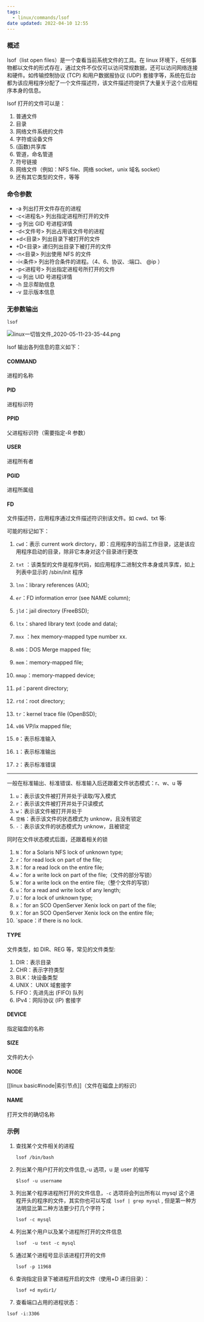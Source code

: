 ```yaml
---
tags:
  - linux/commands/lsof
date updated: 2022-04-10 12:55
---
```


### 概述

lsof（list open files）是一个查看当前系统文件的工具。在 linux 环境下，任何事物都以文件的形式存在，通过文件不仅仅可以访问常规数据，还可以访问网络连接和硬件。如传输控制协议 (TCP) 和用户数据报协议 (UDP) 套接字等，系统在后台都为该应用程序分配了一个文件描述符，该文件描述符提供了大量关于这个应用程序本身的信息。

lsof 打开的文件可以是：

1. 普通文件
2. 目录
3. 网络文件系统的文件
4. 字符或设备文件
5. (函数)共享库
6. 管道，命名管道
7. 符号链接
8. 网络文件（例如：NFS file、网络 socket，unix 域名 socket）
9. 还有其它类型的文件，等等

### 命令参数

- -a 列出打开文件存在的进程
- -c<进程名> 列出指定进程所打开的文件
- -g 列出 GID 号进程详情
- -d<文件号> 列出占用该文件号的进程
- +d<目录> 列出目录下被打开的文件
- +D<目录> 递归列出目录下被打开的文件
- -n<目录> 列出使用 NFS 的文件
- -i<条件> 列出符合条件的进程。（4、6、协议、:端口、 @ip ）
- -p<进程号> 列出指定进程号所打开的文件
- -u 列出 UID 号进程详情
- -h 显示帮助信息
- -v 显示版本信息

### 无参数输出

`lsof`

![linux一切皆文件_2020-05-11-23-35-44.png](linux一切皆文件_2020-05-11-23-35-44.png)

lsof 输出各列信息的意义如下：

#### COMMAND

进程的名称

#### PID

进程标识符

#### PPID

父进程标识符（需要指定-R 参数）

#### USER

进程所有者

#### PGID

进程所属组

#### FD

文件描述符，应用程序通过文件描述符识别该文件。如 cwd、txt 等:

可能的标记如下：

1. `cwd`：表示 current work dirctory，即：应用程序的当前工作目录，这是该应用程序启动的目录，除非它本身对这个目录进行更改

2. `txt` ：该类型的文件是程序代码，如应用程序二进制文件本身或共享库，如上列表中显示的 /sbin/init 程序

3. `lnn`：library references (AIX);

4. `er`：FD information error (see NAME column);

5. `jld`：jail directory (FreeBSD);

6. `ltx`：shared library text (code and data);

7. `mxx` ：hex memory-mapped type number xx.

8. `m86`：DOS Merge mapped file;

9. `mem`：memory-mapped file;

10. `mmap`：memory-mapped device;

11. `pd`：parent directory;

12. `rtd`：root directory;

13. `tr`：kernel trace file (OpenBSD);

14. `v86` VP/ix mapped file;

15. `0`：表示标准输入

16. `1`：表示标准输出

17. `2`：表示标准错误

---

一般在标准输出、标准错误、标准输入后还跟着文件状态模式：r、w、u 等

1. `u`：表示该文件被打开并处于读取/写入模式
2. `r`：表示该文件被打开并处于只读模式
3. `w`：表示该文件被打开并处于
4. `空格`：表示该文件的状态模式为 unknow，且没有锁定
5. `-`：表示该文件的状态模式为 unknow，且被锁定

同时在文件状态模式后面，还跟着相关的锁

1. `N`：for a Solaris NFS lock of unknown type;
2. `r`：for read lock on part of the file;
3. `R`：for a read lock on the entire file;
4. `w`：for a write lock on part of the file;（文件的部分写锁）
5. `W`：for a write lock on the entire file;（整个文件的写锁）
6. `u`：for a read and write lock of any length;
7. `U`：for a lock of unknown type;
8. `x`：for an SCO OpenServer Xenix lock on part of the file;
9. `X`：for an SCO OpenServer Xenix lock on the entire file;
10. `space：if there is no lock.

#### TYPE

文件类型，如 DIR、REG 等，常见的文件类型:

1. DIR：表示目录
2. CHR：表示字符类型
3. BLK：块设备类型
4. UNIX： UNIX 域套接字
5. FIFO：先进先出 (FIFO) 队列
6. IPv4：网际协议 (IP) 套接字

#### DEVICE

指定磁盘的名称

#### SIZE

文件的大小

#### NODE

[[linux basic#inode|索引节点]]（文件在磁盘上的标识）

#### NAME

打开文件的确切名称

### 示例

1. 查找某个文件相关的进程

   ```shell
   lsof /bin/bash
   ```

2. 列出某个用户打开的文件信息,-u 选项，u 是 user 的缩写

   ```shell
   $lsof -u username
   ```

3. 列出某个程序进程所打开的文件信息，`-c` 选项将会列出所有以 mysql 这个进程开头的程序的文件，其实你也可以写成`  lsof | grep mysql ` , 但是第一种方法明显比第二种方法要少打几个字符；

   ```shell
   lsof -c mysql
   ```

4. 列出某个用户以及某个进程所打开的文件信息

   ```shell
   lsof  -u test -c mysql
   ```

5. 通过某个进程号显示该进程打开的文件

   ```shell
   lsof -p 11968
   ```



7. 查询指定目录下被进程开启的文件（使用+D 递归目录）：

   ```shell
   lsof +d mydir1/
   ```

8. 查看端口占用的进程状态：

```shell
lsof -i:3306
```
